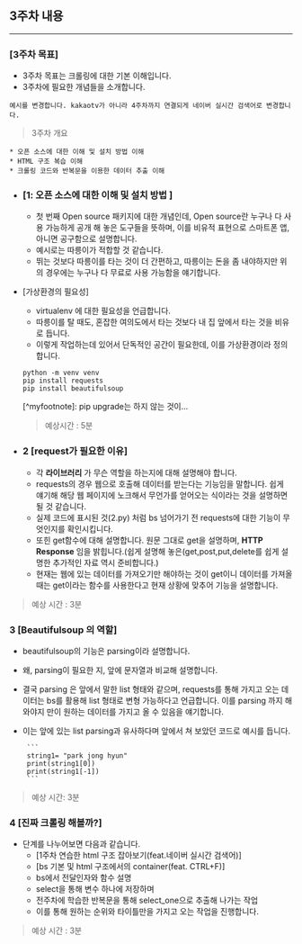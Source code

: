 ## 3주차 내용

-----
### [3주차 목표]
* 3주차 목표는 크롤링에 대한 기본 이해입니다.
* 3주차에 필요한 개념들을 소개합니다.

```
예시를 변경합니다. kakaotv가 아니라 4주차까지 연결되게 네이버 실시간 검색어로 변경합니다.
```
> 3주차 개요

    * 오픈 소스에 대한 이해 및 설치 방법 이해
    * HTML 구조 복습 이해
    * 크롤링 코드와 반복문을 이용한 데이터 추출 이해
  
  * ### [1: 오픈 소스에 대한 이해 및 설치 방법 ]
    * 첫 번째 Open source 패키지에 대한 개념인데, Open source란 누구나 다 사용 가능하게 공개 해 놓은 도구들을 뜻하며, 이를 비유적 표현으로 스마트폰 앱, 아니면 공구함으로 설명합니다.
    * 예시로는 따릉이가 적합할 것 같습니다.
    * 뛰는 것보다 따릉이를 타는 것이 더 간편하고, 따릉이는 돈을 좀 내야하지만 위의 경우에는 누구나 다 무료로 사용 가능함을 얘기합니다.
  * [가상환경의 필요성]
    * virtualenv 에 대한 필요성을 언급합니다.
    * 따릉이를 탈 때도, 혼잡한 여의도에서 타는 것보다 내 집 앞에서 타는 것을 비유로 듭니다.
    * 이렇게 작업하는데 있어서 단독적인 공간이 필요한데, 이를 가상환경이라 정의합니다.

    ```
    python -m venv venv
    pip install requests
    pip install beautifulsoup
    ```
    [\^myfootnote]: pip upgrade는 하지 않는 것이...

    > 예상시간 : 5분
  
  * ### 2 [request가 필요한 이유]
    * 각 **라이브러리** 가 무슨 역할을 하는지에 대해 설명해야 합니다.
    * requests의 경우 웹으로 호출해 데이터를 받는다는 기능임을 말합니다. 쉽게 얘기해 해당 웹 페이지에 노크해서 무언가를 얻어오는 식이라는 것을 설명하면 될 것 같습니다.
    * 실제 코드에 표시된 것(2.py) 처럼 bs 넘어가기 전 requests에 대한 기능이 무엇인지를 확인시킵니다.
    * 또힌 get함수에 대해 설명합니다. 원문 그대로 get을 설명하며, **HTTP Response** 임을 밝힙니다.(쉽게 설명해 놓은(get,post,put,delete를 쉽게 설명한 추가적인 자료 역시 준비합니다.) 
    * 현재는 웹에 있는 데이터를 가져오기만 해야하는 것이 get이니  데이터를 가져올 때는 get이라는 함수를 사용한다고 현재 상황에 맞추어 기능을 설명합니다.
  
  > 예상 시간 : 3분
  
  ### 3 [Beautifulsoup 의 역할]

 * beautifulsoup의 기능은 parsing이라 설명합니다.
 * 왜, parsing이 필요한 지, 앞에 문자열과 비교해 설명합니다. 
 * 결국 parsing 은 앞에서 말한 list 형태와 같으며, requests를 통해 가지고 오는 데이터는 bs를 활용해 list 형태로 변형 가능하다고 언급합니다. 이를 parsing 까지 해와야지 만이 원하는 데이터를 가지고 올 수 있음을 얘기합니다.
 * 이는 앞에 있는 list parsing과 유사하다며 앞에서 쳐 보았던 코드로 예시를 듭니다.       
 
        ```
        string1= "park jong hyun"
        print(string1[0])
        print(string1[-1])
        ```         
        
 > 예상 시간: 3분

### 4 [진짜 크롤링 해볼까?]

 * 단계를 나누어보면 다음과 같습니다.
      * [1주차 연습한 html 구조 잡아보기(feat.네이버 실시간 검색어)]
      * [bs 기본 및 html 구조에서의 container(feat. CTRL+F)]
      * bs에서 전달인자와 함수 설명
      * select을 통해 변수 하나에 저장하며
      * 전주차에 학습한 반복문을 통해 select_one으로 추출해 나가는 작업
      * 이를 통해 원하는 순위와 타이틀만을 가지고 오는 작업을 진행합니다.
 > 예상 시간 : 3분 
